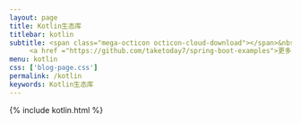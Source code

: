```yaml
---
layout: page
title: Kotlin生态库
titlebar: kotlin
subtitle: <span class="mega-octicon octicon-cloud-download"></span>&nbsp;&nbsp;
     <a href ="https://github.com/taketoday7/spring-boot-examples">更多Kotlin生态库精选教程，<font color="#EB9439">点我</font>查看！</a><br/>
menu: kotlin
css: ['blog-page.css']
permalink: /kotlin
keywords: Kotlin生态库
---
```


{% include kotlin.html %}
